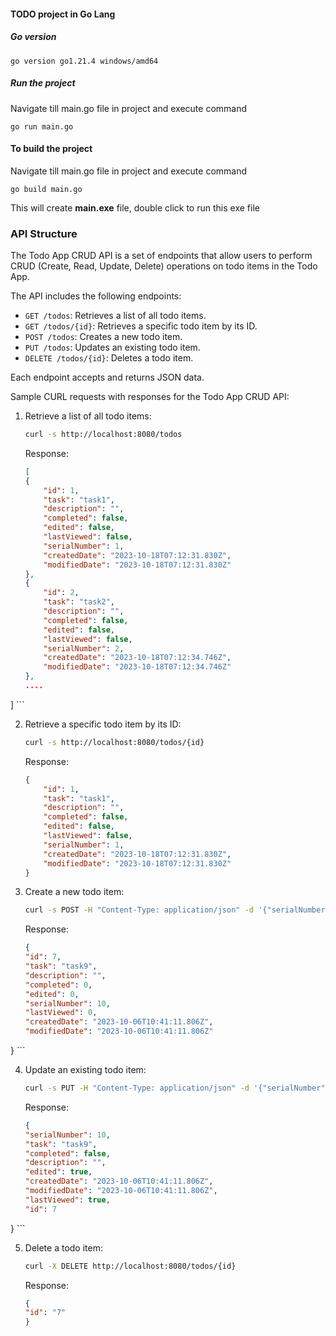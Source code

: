 #### TODO project in Go Lang

##### Go version

```go version go1.21.4 windows/amd64```

##### Run the project
Navigate till main.go file in project and execute command

```go run main.go```

#### To build the project
Navigate till main.go file in project and execute command

```go build main.go```

This will create **main.exe** file, double click to run this exe file


### API Structure

The Todo App CRUD API is a set of endpoints that allow users to perform CRUD (Create, Read, Update, Delete) operations on todo items in the Todo App. 

The API includes the following endpoints:

- `GET /todos`: Retrieves a list of all todo items.
- `GET /todos/{id}`: Retrieves a specific todo item by its ID.
- `POST /todos`: Creates a new todo item.
- `PUT /todos`: Updates an existing todo item.
- `DELETE /todos/{id}`: Deletes a todo item.

Each endpoint accepts and returns JSON data.

Sample CURL requests with responses for the Todo App CRUD API:

1. Retrieve a list of all todo items:
    
    ```bash
    curl -s http://localhost:8080/todos
    ```
    
    Response:
    
    ```json
    [
    {
        "id": 1,
        "task": "task1",
        "description": "",
        "completed": false,
        "edited": false,
        "lastViewed": false,
        "serialNumber": 1,
        "createdDate": "2023-10-18T07:12:31.830Z",
        "modifiedDate": "2023-10-18T07:12:31.830Z"
    },
    {
        "id": 2,
        "task": "task2",
        "description": "",
        "completed": false,
        "edited": false,
        "lastViewed": false,
        "serialNumber": 2,
        "createdDate": "2023-10-18T07:12:34.746Z",
        "modifiedDate": "2023-10-18T07:12:34.746Z"
    },
    ....
]
    ```
    
2. Retrieve a specific todo item by its ID:
    
    ```bash
    curl -s http://localhost:8080/todos/{id}
    ```
    
    Response:
    
    ```json
   {
        "id": 1,
        "task": "task1",
        "description": "",
        "completed": false,
        "edited": false,
        "lastViewed": false,
        "serialNumber": 1,
        "createdDate": "2023-10-18T07:12:31.830Z",
        "modifiedDate": "2023-10-18T07:12:31.830Z"
    }
    ```
    
3. Create a new todo item:
    
    ```bash
   curl -s POST -H "Content-Type: application/json" -d '{"serialNumber": 10,"task": "task9","completed": false,"description": "","edited": false,"createdDate": "2023-10-06T10:41:11.806Z","modifiedDate": "2023-10-06T10:41:11.806Z","lastViewed": false}' http://localhost:8080/todos
    ```
    
    Response:
    
    ```json
   {
    "id": 7,
    "task": "task9",
    "description": "",
    "completed": 0,
    "edited": 0,
    "serialNumber": 10,
    "lastViewed": 0,
    "createdDate": "2023-10-06T10:41:11.806Z",
    "modifiedDate": "2023-10-06T10:41:11.806Z"
}
    ```
    
4. Update an existing todo item:
    
    ```bash
    curl -s PUT -H "Content-Type: application/json" -d '{"serialNumber": 10,"task": "task9","completed": false,"description": "","edited": true,"createdDate": "2023-10-06T10:41:11.806Z","modifiedDate": "2023-10-06T10:41:11.806Z","lastViewed": true, "id":7}' http://localhost:8080/todos
    ```
    
    Response:
    
    ```json
    {
    "serialNumber": 10,
    "task": "task9",
    "completed": false,
    "description": "",
    "edited": true,
    "createdDate": "2023-10-06T10:41:11.806Z",
    "modifiedDate": "2023-10-06T10:41:11.806Z",
    "lastViewed": true,
    "id": 7
}
    ```
    
5. Delete a todo item:
    
    ```bash
    curl -X DELETE http://localhost:8080/todos/{id}
    ```
    
    Response:
    
    ```json
   {
    "id": "7"
   }
    ```



